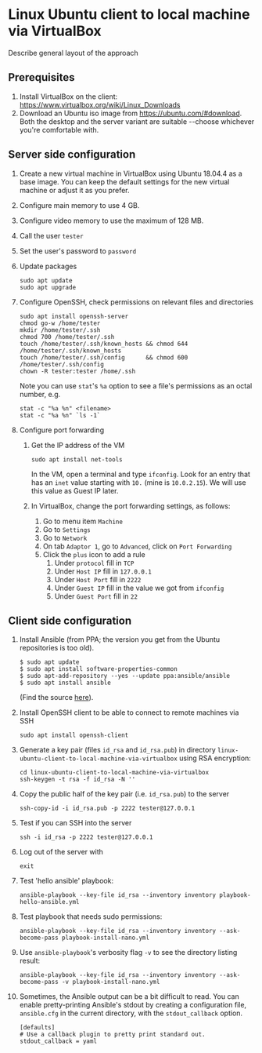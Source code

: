 # Linux Ubuntu client to local machine via VirtualBox

Describe general layout of the approach

## Prerequisites

1. Install VirtualBox on the client: https://www.virtualbox.org/wiki/Linux_Downloads
1. Download an Ubuntu iso image from https://ubuntu.com/#download. Both the desktop and the server variant are
suitable --choose whichever you're comfortable with.

## Server side configuration

1. Create a new virtual machine in VirtualBox using Ubuntu 18.04.4 as a base image.
You can keep the default settings for the new virtual machine or adjust it as you prefer.
1. Configure main memory to use 4 GB.
1. Configure video memory to use the maximum of 128 MB.
1. Call the user ``tester``
1. Set the user's password to ``password``
1. Update packages

    ```
    sudo apt update
    sudo apt upgrade
    ```

1. Configure OpenSSH, check permissions on relevant files and directories

    ```
    sudo apt install openssh-server
    chmod go-w /home/tester
    mkdir /home/tester/.ssh
    chmod 700 /home/tester/.ssh
    touch /home/tester/.ssh/known_hosts && chmod 644 /home/tester/.ssh/known_hosts
    touch /home/tester/.ssh/config      && chmod 600 /home/tester/.ssh/config
    chown -R tester:tester /home/.ssh
    ```

    Note you can use ``stat``'s ``%a`` option to see a file's permissions as an octal number, e.g.

    ```shell
    stat -c "%a %n" <filename>
    stat -c "%a %n" `ls -1`
    ```

1. Configure port forwarding

    1. Get the IP address of the VM
        
        ```shell
        sudo apt install net-tools
        ```

        In the VM, open a terminal and type ``ifconfig``. Look for an entry that has an ``inet`` value starting with ``10.`` (mine is ``10.0.2.15``). We will use this value as Guest IP later.

    1. In VirtualBox, change the port forwarding settings, as follows:
        1. Go to menu item ``Machine``
        1. Go to ``Settings``
        1. Go to ``Network``
        1. On tab ``Adaptor 1``, go to ``Advanced``, click on ``Port Forwarding``
        1. Click the ``plus`` icon to add a rule
            1. Under ``protocol`` fill in ``TCP``
            1. Under ``Host IP`` fill in ``127.0.0.1``
            1. Under ``Host Port`` fill in ``2222``
            1. Under ``Guest IP`` fill in the value we got from ``ifconfig``
            1. Under ``Guest Port`` fill in ``22``


## Client side configuration

1. Install Ansible (from PPA; the version you get from the Ubuntu repositories is too old).

    ```shell
    $ sudo apt update
    $ sudo apt install software-properties-common
    $ sudo apt-add-repository --yes --update ppa:ansible/ansible
    $ sudo apt install ansible
    ```

    (Find the source [here](https://docs.ansible.com/ansible/latest/installation_guide/intro_installation.html#installing-ansible-on-ubuntu)).

1. Install OpenSSH client to be able to connect to remote machines via SSH

    ```shell
    sudo apt install openssh-client
    ```

1. Generate a key pair (files ``id_rsa`` and ``id_rsa.pub``) in directory ``linux-ubuntu-client-to-local-machine-via-virtualbox`` using RSA encryption:

    ```shell
    cd linux-ubuntu-client-to-local-machine-via-virtualbox
    ssh-keygen -t rsa -f id_rsa -N ''
    ```

1. Copy the public half of the key pair (i.e. ``id_rsa.pub``) to the server

    ```shell
    ssh-copy-id -i id_rsa.pub -p 2222 tester@127.0.0.1
    ```

1. Test if you can SSH into the server

    ```shell
    ssh -i id_rsa -p 2222 tester@127.0.0.1
    ```

1. Log out of the server with

    ```shell
    exit
    ```

1. Test 'hello ansible' playbook:

    ```
    ansible-playbook --key-file id_rsa --inventory inventory playbook-hello-ansible.yml
    ```

1. Test playbook that needs sudo permissions:

    ```
    ansible-playbook --key-file id_rsa --inventory inventory --ask-become-pass playbook-install-nano.yml
    ```

1. Use ``ansible-playbook``'s verbosity flag ``-v`` to see the directory listing result:

    ```
    ansible-playbook --key-file id_rsa --inventory inventory --ask-become-pass -v playbook-install-nano.yml
    ```

1. Sometimes, the Ansible output can be a bit difficult to read. You can enable pretty-printing Ansible's stdout by
   creating a configuration file, ``ansible.cfg`` in the current directory, with the ``stdout_callback`` option.

    ```
    [defaults]
    # Use a callback plugin to pretty print standard out.
    stdout_callback = yaml
    ```
